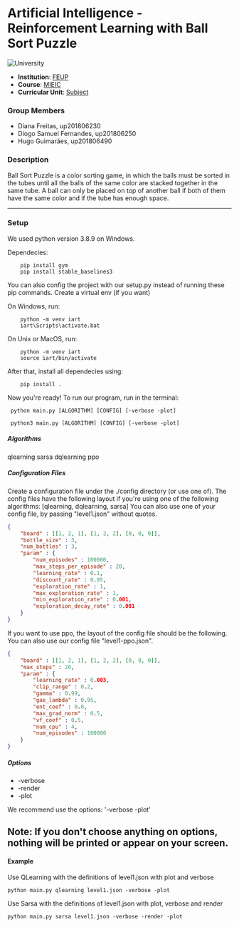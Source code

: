 
# Artificial Intelligence - Reinforcement Learning with Ball Sort Puzzle
![University](https://img.shields.io/badge/FEUP-MIEIC-red)

- **Institution**: [FEUP](https://sigarra.up.pt/feup/en/web_page.Inicial)
- **Course**: [MIEIC](https://sigarra.up.pt/feup/en/cur_geral.cur_view?pv_curso_id=742&pv_ano_lectivo=2020)
- **Curricular Unit**: [Subject](https://sigarra.up.pt/feup/en/ucurr_geral.ficha_uc_view?pv_ocorrencia_id=459487)

### Group Members
- Diana Freitas, up201806230
- Diogo Samuel Fernandes, up201806250
- Hugo Guimarães, up201806490

### Description

Ball Sort Puzzle is a color sorting game, in which the balls must be sorted in
the tubes until all the balls of the same color are stacked together in the
same tube.
A ball can only be placed on top of another ball if both of them have the
same color and if the tube has enough space.

---

### Setup

We used python version 3.8.9 on Windows.

Dependecies:
```
    pip install gym
    pip install stable_baselines3
```

You can also config the project with our setup.py instead of running these pip commands.
Create a virtual env (if you want)

On Windows, run:
```
    python -m venv iart
    iart\Scripts\activate.bat
```
On Unix or MacOS, run:
```
    python -m venv iart
    source iart/bin/activate
```
After that, install all dependecies using:
```
    pip install .
```

Now you're ready! To run our program, run in the terminal:
```
 python main.py [ALGORITHM] [CONFIG] [-verbose -plot]

 python3 main.py [ALGORITHM] [CONFIG] [-verbose -plot]
```


##### Algorithms
qlearning
sarsa
dqlearning
ppo

##### Configuration Files
Create a configuration file under the ./config directory (or use one of). 
The config files have the following layout if you're using one of the following algorithms: [qlearning, dqlearning, sarsa]
You can also use one of your config file, by passing "level1.json" without quotes.

```json
{
    "board" : [[1, 2, 1], [1, 2, 2], [0, 0, 0]],
    "bottle_size" : 3,
    "num_bottles" : 3,
    "param" : {
        "num_episodes" : 100000,
        "max_steps_per_episode" : 20,
        "learning_rate" : 0.1,
        "discount_rate" : 0.95,
        "exploration_rate" : 1,    
        "max_exploration_rate" : 1,
        "min_exploration_rate" : 0.001,
        "exploration_decay_rate" : 0.001
    }
}
```

If you want to use ppo, the layout of the config file should be the following. You can also use our config file "level1-ppo.json".
```json
{
    "board" : [[1, 2, 1], [1, 2, 2], [0, 0, 0]],
    "max_steps" : 20,
    "param" : {
        "learning_rate" : 0.003,
        "clip_range" : 0.2,
        "gamma" : 0.99,
        "gae_lambda" : 0.95,
        "ent_coef" : 0.0,
        "max_grad_norm" : 0.5,
        "vf_coef" : 0.5,
        "num_cpu" : 4,
        "num_episodes" : 100000
    }
}
```

##### Options
- -verbose
- -render
- -plot

We recommend use the options: '-verbose -plot'

**Note**: If you don't choose anything on options, nothing will be printed or appear on your screen.
---

#### Example 

Use QLearning with the definitions of level1.json with plot and verbose
```
python main.py qlearning level1.json -verbose -plot
```

Use Sarsa with the definitions of level1.json with plot, verbose and render
```
python main.py sarsa level1.json -verbose -render -plot
```

